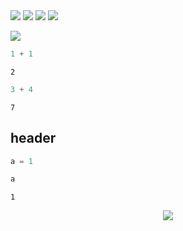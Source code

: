 <img src="https://latex.codecogs.com/gif.latex?y=x^2"/>
  
<img src="https://latex.codecogs.com/gif.latex?e^{i&#x5C;pi}%20+%201%20=%200"/>
  
<img src="https://latex.codecogs.com/gif.latex?e^x=&#x5C;sum_{i=0}^&#x5C;infty%20&#x5C;frac{1}{i!}x^i"/>
  
<img src="https://latex.codecogs.com/gif.latex?&#x5C;frac{n!}{k!(n-k)!}%20=%20{n%20&#x5C;choose%20k}"/>
  
<img src="https://latex.codecogs.com/gif.latex?A_{m,n}%20=
%20&#x5C;begin{pmatrix}
%20%20a_{1,1}%20&amp;%20a_{1,2}%20&amp;%20&#x5C;cdots%20&amp;%20a_{1,n}%20&#x5C;&#x5C;
%20%20a_{2,1}%20&amp;%20a_{2,2}%20&amp;%20&#x5C;cdots%20&amp;%20a_{2,n}%20&#x5C;&#x5C;
%20%20&#x5C;vdots%20%20&amp;%20&#x5C;vdots%20%20&amp;%20&#x5C;ddots%20&amp;%20&#x5C;vdots%20%20&#x5C;&#x5C;
%20%20a_{m,1}%20&amp;%20a_{m,2}%20&amp;%20&#x5C;cdots%20&amp;%20a_{m,n}
%20&#x5C;end{pmatrix}"/>
  
```python
1 + 1
```
  
    2
  
```python
3 + 4
```
  
    7
  
##  header
  
  
```python
a = 1
```
  
```python
a
```
  
    1
  
<p align="center"><img src="https://latex.codecogs.com/gif.latex?e^{i&#x5C;theta}%20=%20&#x5C;cos&#x5C;theta%20+%20i&#x5C;sin&#x5C;theta"/></p>  
  
  
```python
  
```
